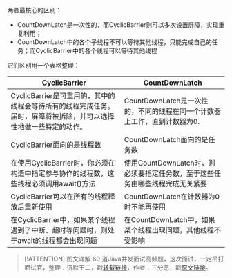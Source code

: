 两者最核心的区别：

- CountDownLatch是一次性的，而CyclicBarrier则可以多次设置屏障，实现重复利用；
- CountDownLatch中的各个子线程不可以等待其他线程，只能完成自己的任务；而CyclicBarrier中的各个线程可以等待其他线程

它们区别用一个表格整理：

CyclicBarrier	|CountDownLatch
---|---
CyclicBarrier是可重用的，其中的线程会等待所有的线程完成任务。届时，屏障将被拆除，并可以选择性地做一些特定的动作。	|CountDownLatch是一次性的，不同的线程在同一个计数器上工作，直到计数器为0.
CyclicBarrier面向的是线程数|	CountDownLatch面向的是任务数
在使用CyclicBarrier时，你必须在构造中指定参与协作的线程数，这些线程必须调用await()方法	|使用CountDownLatch时，则必须要指定任务数，至于这些任务由哪些线程完成无关紧要
CyclicBarrier可以在所有的线程释放后重新使用|	CountDownLatch在计数器为0时不能再使用
在CyclicBarrier中，如果某个线程遇到了中断、超时等问题时，则处于await的线程都会出现问题	|在CountDownLatch中，如果某个线程出现问题，其他线程不受影响


> [!ATTENTION]
>  图文详解 60 道Java并发面试高频题，这次面试，一定吊打面试官，整理：沉默王二，戳[转载链接](https://mp.weixin.qq.com/s/bImCIoYsH_JEzTkBx2lj4A)，作者：三分恶，戳[原文链接](https://mp.weixin.qq.com/s/1jhBZrAb7bnvkgN1TgAUpw)。